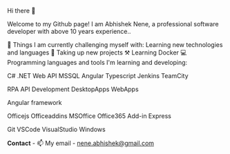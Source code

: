 Hi there 👋

Welcome to my Github page! I am Abhishek Nene, a professional software developer with above 10 years experience..

🦾 Things I am currently challenging myself with:
Learning new technologies and languages 💠
Taking up new projects ⚒️
Learning Docker 
💻 Programming languages and tools I'm learning and developing:

C# .NET Web API MSSQL Angular Typescript Jenkins TeamCity

RPA API Development DesktopApps WebApps

Angular framework

Officejs Officeaddins MSOffice Office365 Add-in Express

Git VSCode VisualStudio Windows


**Contact** - 📫 My email - nene.abhishek@gmail.com


<!---
abhisheknene007/abhisheknene007 is a ✨ special ✨ repository because its `README.md` (this file) appears on your GitHub profile.
You can click the Preview link to take a look at your changes.
--->
